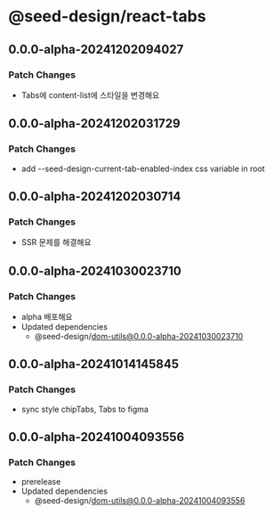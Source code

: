 # @seed-design/react-tabs

## 0.0.0-alpha-20241202094027

### Patch Changes

- Tabs에 content-list에 스타일을 변경해요

## 0.0.0-alpha-20241202031729

### Patch Changes

- add --seed-design-current-tab-enabled-index css variable in root

## 0.0.0-alpha-20241202030714

### Patch Changes

- SSR 문제를 해결해요

## 0.0.0-alpha-20241030023710

### Patch Changes

- alpha 배포해요
- Updated dependencies
  - @seed-design/dom-utils@0.0.0-alpha-20241030023710

## 0.0.0-alpha-20241014145845

### Patch Changes

- sync style chipTabs, Tabs to figma

## 0.0.0-alpha-20241004093556

### Patch Changes

- prerelease
- Updated dependencies
  - @seed-design/dom-utils@0.0.0-alpha-20241004093556
